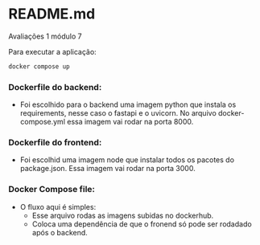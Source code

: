 # README.md

Avaliações 1 módulo 7

Para executar a aplicação:
```bash
docker compose up
```

### Dockerfile do backend:
- Foi escolhido para o backend uma imagem python que instala os requirements, nesse caso o fastapi e o uvicorn. No arquivo docker-compose.yml essa imagem vai rodar na porta 8000.

### Dockerfile do frontend:
- Foi escolhid uma imagem node que instalar todos os pacotes do package.json. Essa imagem vai rodar na porta 3000.

### Docker Compose file:
- O fluxo aqui é simples:
  - Esse arquivo rodas as imagens subidas no dockerhub.
  - Coloca uma dependência de que o fronend só pode ser rodadado após o backend.
